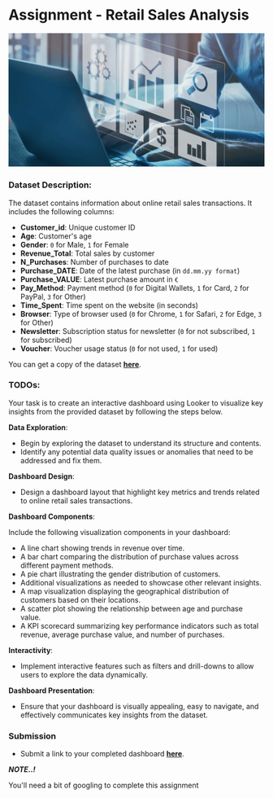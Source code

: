 # Assignment - Retail Sales Analysis

![](./data-viz/retail-analysis.jpeg)


### Dataset Description:
The dataset contains information about online retail sales transactions. It includes the following columns:

- **Customer_id**: Unique customer ID
- **Age**: Customer's age
- **Gender**: `0` for Male, `1` for Female
- **Revenue_Total**: Total sales by customer
- **N_Purchases**: Number of purchases to date
- **Purchase_DATE**: Date of the latest purchase (in `dd.mm.yy format`)
- **Purchase_VALUE**: Latest purchase amount in `€`
- **Pay_Method**: Payment method (`0` for Digital Wallets, `1` for Card, `2` for PayPal, `3` for Other)
- **Time_Spent**: Time spent on the website (in seconds)
- **Browser**: Type of browser used (`0` for Chrome, `1` for Safari, `2` for Edge, `3` for Other)
- **Newsletter**: Subscription status for newsletter (`0` for not subscribed, `1` for subscribed)
- **Voucher**: Voucher usage status (`0` for not used, `1` for used)

You can get a copy of the dataset **[here](https://docs.google.com/spreadsheets/d/1gmWlyR3mYEOB32651TxR9zeOO9ssw9wQG2LTtzZq9yY/edit?usp=sharing)**.

### TODOs:

Your task is to create an interactive dashboard using Looker to visualize key insights from the provided dataset by following the steps below.

**Data Exploration**: 
   - Begin by exploring the dataset to understand its structure and contents. 
   - Identify any potential data quality issues or anomalies that need to be addressed and fix them.
   
**Dashboard Design**:
   - Design a dashboard layout that highlight key metrics and trends related to online retail sales transactions.
   
**Dashboard Components**:

Include the following visualization components in your dashboard:
- A line chart showing trends in revenue over time.
- A bar chart comparing the distribution of purchase values across different payment methods.
- A pie chart illustrating the gender distribution of customers.
- Additional visualizations as needed to showcase other relevant insights.
- A map visualization displaying the geographical distribution of customers based on their locations.
- A scatter plot showing the relationship between age and purchase value.
- A KPI scorecard summarizing key performance indicators such as total revenue, average purchase value, and number of purchases.
     
**Interactivity**:
   - Implement interactive features such as filters and drill-downs to allow users to explore the data dynamically.
   
**Dashboard Presentation**:
   - Ensure that your dashboard is visually appealing, easy to navigate, and effectively communicates key insights from the dataset.


### Submission
   - Submit a link to your completed dashboard **[here](https://docs.google.com/forms/d/e/1FAIpQLSf9H4dvy9UXQ010tQrDiJBwxY7MpkS0Bl6EijyX5b-2ij4bNw/viewform?usp=sharing)**.


<aside>

**_NOTE..!_**

You'll need a bit of googling to complete this assignment
</aside>